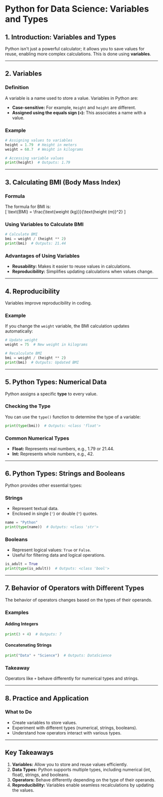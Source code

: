 # **Python for Data Science: Variables and Types**

## **1. Introduction: Variables and Types**  
Python isn't just a powerful calculator; it allows you to save values for reuse, enabling more complex calculations. This is done using **variables**.

---

## **2. Variables**  
### **Definition**  
A variable is a name used to store a value. Variables in Python are:  
- **Case-sensitive:** For example, `Height` and `height` are different.  
- **Assigned using the equals sign (`=`):** This associates a name with a value.  

### **Example**  
```python
# Assigning values to variables
height = 1.79  # Height in meters
weight = 68.7  # Weight in kilograms

# Accessing variable values
print(height)  # Outputs: 1.79
```

---

## **3. Calculating BMI (Body Mass Index)**  
### **Formula**  
The formula for BMI is:  
\[
\text{BMI} = \frac{\text{weight (kg)}}{\text{height (m)}^2}
\]  

### **Using Variables to Calculate BMI**  
```python
# Calculate BMI
bmi = weight / (height ** 2)
print(bmi)  # Outputs: 21.44
```  

### **Advantages of Using Variables**  
- **Reusability:** Makes it easier to reuse values in calculations.  
- **Reproducibility:** Simplifies updating calculations when values change.  

---

## **4. Reproducibility**  
Variables improve reproducibility in coding.  

### **Example**  
If you change the `weight` variable, the BMI calculation updates automatically:  
```python
# Update weight
weight = 75  # New weight in kilograms

# Recalculate BMI
bmi = weight / (height ** 2)
print(bmi)  # Outputs: Updated BMI
```

---

## **5. Python Types: Numerical Data**  
Python assigns a specific **type** to every value.  

### **Checking the Type**  
You can use the `type()` function to determine the type of a variable:  
```python
print(type(bmi))  # Outputs: <class 'float'>
```

### **Common Numerical Types**  
- **Float:** Represents real numbers, e.g., 1.79 or 21.44.  
- **Int:** Represents whole numbers, e.g., 42.  

---

## **6. Python Types: Strings and Booleans**  
Python provides other essential types:  

### **Strings**  
- Represent textual data.  
- Enclosed in single (`'`) or double (`"`) quotes.  

```python
name = "Python"
print(type(name))  # Outputs: <class 'str'>
```  

### **Booleans**  
- Represent logical values: `True` or `False`.  
- Useful for filtering data and logical operations.  

```python
is_adult = True
print(type(is_adult))  # Outputs: <class 'bool'>
```

---

## **7. Behavior of Operators with Different Types**  
The behavior of operators changes based on the types of their operands.  

### **Examples**  
#### Adding Integers  
```python
print(3 + 4)  # Outputs: 7
```  
#### Concatenating Strings  
```python
print("Data" + "Science")  # Outputs: DataScience
```  

### **Takeaway**  
Operators like `+` behave differently for numerical types and strings.

---

## **8. Practice and Application**  
### **What to Do**  
- Create variables to store values.  
- Experiment with different types (numerical, strings, booleans).  
- Understand how operators interact with various types.  

---

## **Key Takeaways**  
1. **Variables:** Allow you to store and reuse values efficiently.  
2. **Data Types:** Python supports multiple types, including numerical (int, float), strings, and booleans.  
3. **Operators:** Behave differently depending on the type of their operands.  
4. **Reproducibility:** Variables enable seamless recalculations by updating the values.
